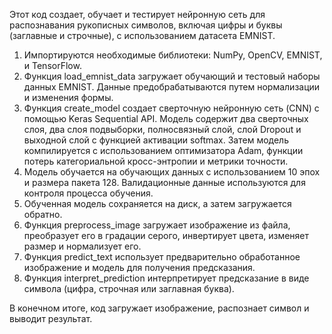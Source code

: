 Этот код создает, обучает и тестирует нейронную сеть для распознавания рукописных символов, включая цифры и буквы (заглавные и строчные), с использованием датасета EMNIST.

1. Импортируются необходимые библиотеки: NumPy, OpenCV, EMNIST, и TensorFlow.
2. Функция load_emnist_data загружает обучающий и тестовый наборы данных EMNIST. Данные предобрабатываются путем нормализации и изменения формы.
3. Функция create_model создает сверточную нейронную сеть (CNN) с помощью Keras Sequential API. Модель содержит два сверточных слоя, два слоя подвыборки, полносвязный слой, слой Dropout и выходной слой с функцией активации softmax. Затем модель компилируется с использованием оптимизатора Adam, функции потерь категориальной кросс-энтропии и метрики точности.
4. Модель обучается на обучающих данных с использованием 10 эпох и размера пакета 128. Валидационные данные используются для контроля процесса обучения.
5. Обученная модель сохраняется на диск, а затем загружается обратно.
6. Функция preprocess_image загружает изображение из файла, преобразует его в градации серого, инвертирует цвета, изменяет размер и нормализует его.
7. Функция predict_text использует предварительно обработанное изображение и модель для получения предсказания.
8. Функция interpret_prediction интерпретирует предсказание в виде символа (цифра, строчная или заглавная буква).

В конечном итоге, код загружает изображение, распознает символ и выводит результат.
